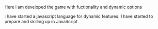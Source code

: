  Here i am developed the game with fuctionality and dynamic options
 
  
 i have started a javascript language for dynamic features.
 I have started to prepare and skilling up in JavaScript

   
